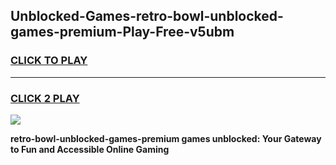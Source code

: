 
## Unblocked-Games-retro-bowl-unblocked-games-premium-Play-Free-v5ubm
<h3>
<a href="https://premium76.site?title=retro-bowl-unblocked-games-premium&ref=15A">CLICK TO PLAY</a></h3>
<hr>

<h3>
<a href="https://premium76.site?title=retro-bowl-unblocked-games-premium&ref=15A">CLICK 2 PLAY</a>
  
</h3>

<a href="https://premium76.site?title=retro-bowl-unblocked-games-premium&ref=15A"><img src="https://clearcache.store/games.png"></a>


**retro-bowl-unblocked-games-premium games unblocked: Your Gateway to Fun and Accessible Online Gaming**
